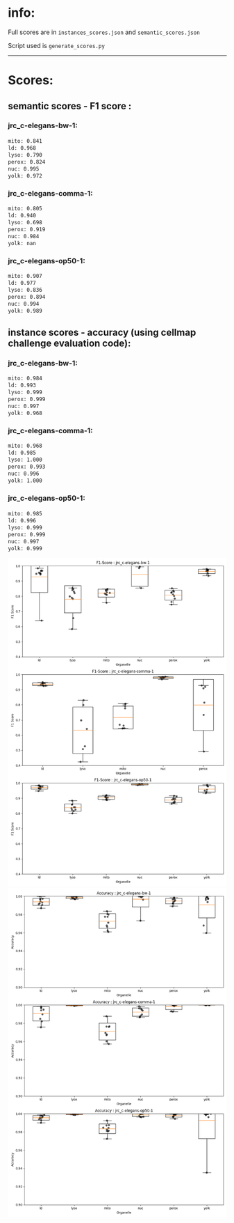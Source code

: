 
# info:


Full scores are in `instances_scores.json` and `semantic_scores.json`

Script used is `generate_scores.py`

------

# Scores: 
## semantic scores  - F1 score :
### jrc_c-elegans-bw-1:
    mito: 0.841
    ld: 0.968
    lyso: 0.790
    perox: 0.824
    nuc: 0.995
    yolk: 0.972
### jrc_c-elegans-comma-1:
    mito: 0.805
    ld: 0.940
    lyso: 0.698
    perox: 0.919
    nuc: 0.984
    yolk: nan
### jrc_c-elegans-op50-1:
    mito: 0.907
    ld: 0.977
    lyso: 0.836
    perox: 0.894
    nuc: 0.994
    yolk: 0.989

## instance scores - accuracy (using cellmap challenge evaluation code):
### jrc_c-elegans-bw-1:
    mito: 0.984
    ld: 0.993
    lyso: 0.999
    perox: 0.999
    nuc: 0.997
    yolk: 0.968
### jrc_c-elegans-comma-1:
    mito: 0.968
    ld: 0.985
    lyso: 1.000
    perox: 0.993
    nuc: 0.996
    yolk: 1.000
### jrc_c-elegans-op50-1:
    mito: 0.985
    ld: 0.996
    lyso: 0.999
    perox: 0.999
    nuc: 0.997
    yolk: 0.999



![F1 Score Boxplot](f1_boxplot.png)
![F1 Score Boxplot](accuracy_boxplot.png)